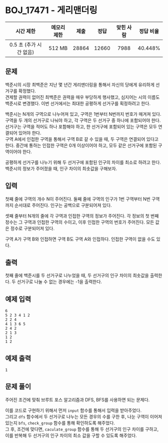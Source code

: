 # BOJ_17471 - 게리맨더링

|        시간 제한        | 메모리 제한 | 제출  | 정답  | 맞힌 사람 | 정답 비율 |
| :---------------------: | :---------: | :---: | :---: | :-------: | :-------: |
| 0.5 초 (추가 시간 없음) |   512 MB    | 28864 | 12660 |   7988    |  40.448%  |

## 문제

백준시의 시장 최백준은 지난 몇 년간 게리맨더링을 통해서 자신의 당에게 유리하게 선거구를 확정했다.  
견제할 권력이 없어진 최백준은 권력을 매우 부당하게 행사했고, 심지어는 시의 이름도 백준시로 변경했다. 이번 선거에서는 최대한 공평하게 선거구를 획정하려고 한다.

백준시는 N개의 구역으로 나누어져 있고, 구역은 1번부터 N번까지 번호가 매겨져 있다.  
구역을 두 개의 선거구로 나눠야 하고, 각 구역은 두 선거구 중 하나에 포함되어야 한다.  
선거구는 구역을 적어도 하나 포함해야 하고, 한 선거구에 포함되어 있는 구역은 모두 연결되어 있어야 한다.  
구역 A에서 인접한 구역을 통해서 구역 B로 갈 수 있을 때, 두 구역은 연결되어 있다고 한다. 중간에 통하는 인접한 구역은 0개 이상이어야 하고, 모두 같은 선거구에 포함된 구역이어야 한다.

공평하게 선거구를 나누기 위해 두 선거구에 포함된 인구의 차이를 최소로 하려고 한다. 백준시의 정보가 주어졌을 때, 인구 차이의 최솟값을 구해보자.

## 입력

첫째 줄에 구역의 개수 N이 주어진다. 둘째 줄에 구역의 인구가 1번 구역부터 N번 구역까지 순서대로 주어진다. 인구는 공백으로 구분되어져 있다.

셋째 줄부터 N개의 줄에 각 구역과 인접한 구역의 정보가 주어진다. 각 정보의 첫 번째 정수는 그 구역과 인접한 구역의 수이고, 이후 인접한 구역의 번호가 주어진다. 모든 값은 정수로 구분되어져 있다.

구역 A가 구역 B와 인접하면 구역 B도 구역 A와 인접하다. 인접한 구역이 없을 수도 있다.

## 출력

첫째 줄에 백준시를 두 선거구로 나누었을 때, 두 선거구의 인구 차이의 최솟값을 출력한다. 두 선거구로 나눌 수 없는 경우에는 -1을 출력한다.

## 예제 입력

```
6
5 2 3 4 1 2
2 2 4
4 1 3 6 5
2 4 2
2 1 3
1 2
1 2
```

## 예제 출력

```
1
```

## 문제 풀이

주어진 조건에 맞춰 브루트 포스 알고리즘과 DFS, BFS를 사용하면 되는 문제다.

이를 코드로 구현하기 위해서 먼저 `input` 함수를 통해서 입력을 받아주었다.  
그리고 `dfs` 함수에서 두 선거구로 나누는 모든 경우의 수를 구한 후, 나눈 구역이 이어져 있는지 `bfs`, `check_group` 함수를 통해 확인하도록 해주었다.  
그 후, 조건에 맞다면, `caculate_group` 함수를 통해 두 선거구의 인구 차이를 구하고, 이를 반복해 두 선거구의 인구 차이의 최소 값을 구할 수 있도록 해주었다.
